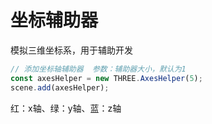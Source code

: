 # 坐标辅助器

模拟三维坐标系，用于辅助开发

```js
// 添加坐标轴辅助器  参数：辅助器大小，默认为1
const axesHelper = new THREE.AxesHelper(5);
scene.add(axesHelper);
```

红：x轴、绿：y轴、蓝：z轴